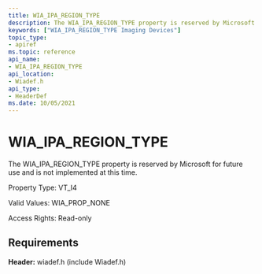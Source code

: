 ```yaml
---
title: WIA_IPA_REGION_TYPE
description: The WIA_IPA_REGION_TYPE property is reserved by Microsoft for future use and is not implemented at this time.
keywords: ["WIA_IPA_REGION_TYPE Imaging Devices"]
topic_type:
- apiref
ms.topic: reference
api_name:
- WIA_IPA_REGION_TYPE
api_location:
- Wiadef.h
api_type:
- HeaderDef
ms.date: 10/05/2021
---
```


# WIA_IPA_REGION_TYPE

The WIA_IPA_REGION_TYPE property is reserved by Microsoft for future use and is not implemented at this time.

Property Type: VT_I4

Valid Values: WIA_PROP_NONE

Access Rights: Read-only

## Requirements

**Header:** wiadef.h (include Wiadef.h)
